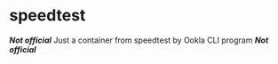 # speedtest
***Not official*** Just a container from speedtest by Ookla CLI program ***Not official***
